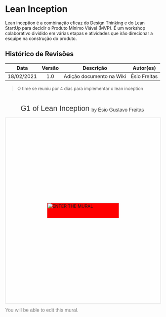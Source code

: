 # Lean Inception

Lean inception é a combinação eficaz do Design Thinking e do Lean StartUp para decidir o Produto Mínimo Viável (MVP). É um workshop colaborativo dividido em várias etapas e atividades que irão direcionar a esquipe na construção do produto.

## Histórico de Revisões

|    Data    | Versão |        Descrição         |  Autor(es)   |
| :--------: | :----: | :----------------------: | :----------: |
| 18/02/2021 |  1.0   | Adição documento na Wiki | Ésio Freitas |

> O time se reuniu por 4 dias para implementar o lean inception

<div style="width: 100%;" class="embed-thumb"> <h1 style="position: relative;vertical-align: middle;display: inline-block; font-size: 24px; line-height:22px; color: #393939;margin-bottom: 10px; font-weight: 300;font-family: Proxima Nova, sans-serif;">  <div style="padding-left:50px"> <span style="max-width:555px;display: inline-block;overflow: hidden; white-space: nowrap;text-overflow: ellipsis;line-height: 1; height: 25px; margin-top: -3px;">G1 of Lean Inception</span> <span style="position:relative;top:-3px;font-size: 16px; margin-top: -6px; line-height: 24px;color: #393939; font-weight: 300;"> by Ésio Gustavo Freitas</span> </div> </h1> <div style="position: relative; height: 0;overflow: hidden; height: 600px; min-width: 320px; border-width: 1px; border-style: solid; border-color: #d8d8d8;"> <div style="position: absolute;top: 0;left: 0;z-index: 10; width: 100%; height: 100%;background: url(https://murally.blob.core.windows.net/thumbnails/fgaepsmds202027717/murals/fgaepsmds202027717.1613599248880-602d921090002be3d899d9d6-f045541a-9e1f-4215-8c1f-86b484f86daa.png?v=08de1bf6-64ff-4ef3-9ce6-bcb4e7ba1e72) no-repeat center center; background-size: cover;"> <div style="position: absolute;top: 0;left: 0;z-index: 20;width: 100%; height: 100%;background-color: white;-webkit-filter: opacity(.4);"> </div> <a href="https://app.mural.co/t/fgaepsmds202027717/m/fgaepsmds202027717/1613599248880/a87fba2344aed3db4ad428c53fe5d84a8b2f292f" target="_blank" rel="noopener noreferrer" style="transform: translate(-50%, -50%);top: 50%;left: 50%; position: absolute; z-index: 30; border: none; display: block; height: 50px; background: red;"> <img src="https://app.mural.co/static/images/btn-enter-mural.svg" alt="ENTER THE MURAL" width="233" height="50"> </a> </div> </div> <p style="margin-top: 10px;margin-bottom: 60px;line-height: 24px; font-size: 16px;font-family: Proxima Nova, sans-serif;font-weight: 400; color: #888888;"> You will be able to edit this mural. </p></div>
